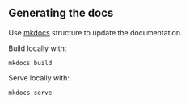 Generating the docs
----------

Use [mkdocs](http://www.mkdocs.org/) structure to update the documentation.

Build locally with:

    mkdocs build

Serve locally with:

    mkdocs serve

